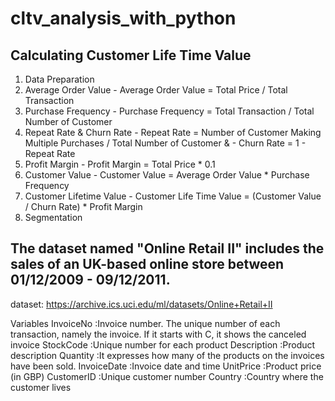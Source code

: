 # cltv_analysis_with_python

## Calculating Customer Life Time Value

1. Data Preparation
2. Average Order Value        - Average Order Value = Total Price / Total Transaction
3. Purchase Frequency         - Purchase Frequency = Total Transaction / Total Number of Customer
4. Repeat Rate & Churn Rate   - Repeat Rate = Number of Customer Making Multiple Purchases / Total Number of Customer &
                              - Churn Rate = 1 - Repeat Rate
5. Profit Margin              - Profit Margin = Total Price * 0.1
6. Customer Value             - Customer Value = Average Order Value * Purchase Frequency
7. Customer Lifetime Value    - Customer Life Time Value = (Customer Value / Churn Rate) * Profit Margin
8. Segmentation

## The dataset named "Online Retail II" includes the sales of an UK-based online store between 01/12/2009 - 09/12/2011.
dataset: https://archive.ics.uci.edu/ml/datasets/Online+Retail+II

Variables
InvoiceNo     :Invoice number. The unique number of each transaction, namely the invoice. If it starts with C, it shows the canceled invoice
StockCode     :Unique number for each product
Description   :Product description
Quantity      :It expresses how many of the products on the invoices have been sold.
InvoiceDate   :Invoice date and time
UnitPrice     :Product price (in GBP)
CustomerID    :Unique customer number
Country       :Country where the customer lives
